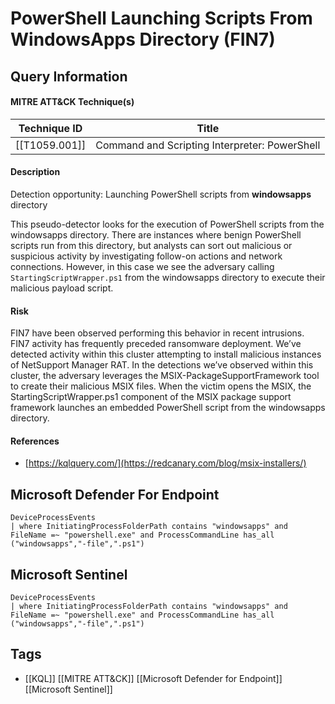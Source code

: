 # PowerShell Launching Scripts From WindowsApps Directory (FIN7)
## Query Information

#### MITRE ATT&CK Technique(s)

| Technique ID  | Title                                         |
| ------------- | --------------------------------------------- |
| [[T1059.001]] | Command and Scripting Interpreter: PowerShell |
#### Description
Detection opportunity: Launching PowerShell scripts from **windowsapps** directory

This pseudo-detector looks for the execution of PowerShell scripts from the windowsapps directory. There are instances where benign PowerShell scripts run from this directory, but analysts can sort out malicious or suspicious activity by investigating follow-on actions and network connections. However, in this case we see the adversary calling `StartingScriptWrapper.ps1` from the windowsapps directory to execute their malicious payload script.
#### Risk
FIN7 have been observed performing this behavior in recent intrusions. FIN7 activity has frequently preceded ransomware deployment. We’ve detected activity within this cluster attempting to install malicious instances of NetSupport Manager RAT. In the detections we’ve observed within this cluster, the adversary leverages the MSIX-PackageSupportFramework tool to create their malicious MSIX files. When the victim opens the MSIX, the StartingScriptWrapper.ps1 component of the MSIX package support framework launches an embedded PowerShell script from the windowsapps directory.
#### References
- [https://kqlquery.com/](https://redcanary.com/blog/msix-installers/)
## Microsoft Defender For Endpoint
```kusto
DeviceProcessEvents
| where InitiatingProcessFolderPath contains "windowsapps" and FileName =~ "powershell.exe" and ProcessCommandLine has_all ("windowsapps","-file",".ps1")
```
## Microsoft Sentinel
```kusto
DeviceProcessEvents
| where InitiatingProcessFolderPath contains "windowsapps" and FileName =~ "powershell.exe" and ProcessCommandLine has_all ("windowsapps","-file",".ps1")
```
## Tags
- [[KQL]] [[MITRE ATT&CK]] [[Microsoft Defender for Endpoint]] [[Microsoft Sentinel]]